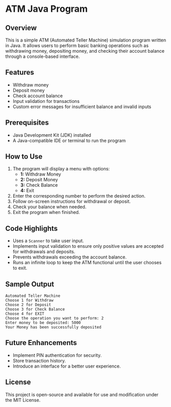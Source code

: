 # ATM Java Program

## Overview
This is a simple ATM (Automated Teller Machine) simulation program written in Java. It allows users to perform basic banking operations such as withdrawing money, depositing money, and checking their account balance through a console-based interface.

## Features
- Withdraw money
- Deposit money
- Check account balance
- Input validation for transactions
- Custom error messages for insufficient balance and invalid inputs

## Prerequisites
- Java Development Kit (JDK) installed
- A Java-compatible IDE or terminal to run the program

## How to Use
1. The program will display a menu with options:
   - **1:** Withdraw Money
   - **2:** Deposit Money
   - **3:** Check Balance
   - **4:** Exit
2. Enter the corresponding number to perform the desired action.
3. Follow on-screen instructions for withdrawal or deposit.
4. Check your balance when needed.
5. Exit the program when finished.

## Code Highlights
- Uses a `Scanner` to take user input.
- Implements input validation to ensure only positive values are accepted for withdrawals and deposits.
- Prevents withdrawals exceeding the account balance.
- Runs an infinite loop to keep the ATM functional until the user chooses to exit.

## Sample Output
```
Automated Teller Machine
Choose 1 for Withdraw
Choose 2 for Deposit
Choose 3 for Check Balance
Choose 4 for EXIT
Choose the operation you want to perform: 2
Enter money to be deposited: 5000
Your Money has been successfully deposited
```

## Future Enhancements
- Implement PIN authentication for security.
- Store transaction history.
- Introduce an interface for a better user experience.

## License
This project is open-source and available for use and modification under the MIT License.

